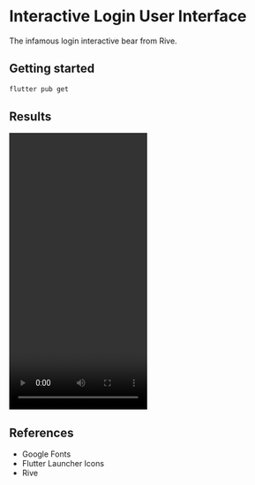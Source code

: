 # Interactive Login User Interface

The infamous login interactive bear from Rive.

## Getting started
```bash
flutter pub get
```

## Results
<p>
<video  width=250 height=500 controls>
<source src="./results/gif.mp4">
</video>
</p>

## References
+ Google Fonts
+ Flutter Launcher Icons
+ Rive
